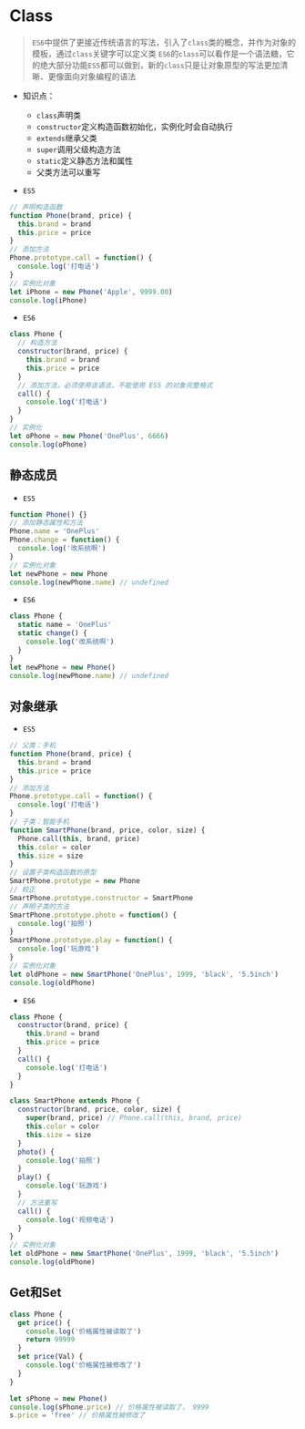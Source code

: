 # Class

> `ES6`中提供了更接近传统语言的写法，引入了`class`类的概念，并作为对象的模板，通过`class`关键字可以定义类
> `ES6`的`class`可以看作是一个语法糖，它的绝大部分功能`ES5`都可以做到，新的`class`只是让对象原型的写法更加清晰、更像面向对象编程的语法

- 知识点：
  - `class`声明类
  - `constructor`定义构造函数初始化，实例化时会自动执行
  - `extends`继承父类
  - `super`调用父级构造方法
  - `static`定义静态方法和属性
  - 父类方法可以重写

- `ES5`

```javascript
// 声明构造函数
function Phone(brand, price) {
  this.brand = brand
  this.price = price
}
// 添加方法
Phone.prototype.call = function() {
  console.log('打电话')
}
// 实例化对象
let iPhone = new Phone('Apple', 9999.00)
console.log(iPhone)
```

- `ES6`

```javascript
class Phone {
  // 构造方法
  constructor(brand, price) {
    this.brand = brand
    this.price = price
  }
  // 添加方法，必须使用该语法，不能使用 ES5 的对象完整格式
  call() {
    console.log('打电话')
  }
}
// 实例化
let oPhone = new Phone('OnePlus', 6666)
console.log(oPhone)
```

## 静态成员

- `ES5`

```javascript
function Phone() {}
// 添加静态属性和方法
Phone.name = 'OnePlus'
Phone.change = function() {
  console.log('改系统啊')
}
// 实例化对象
let newPhone = new Phone
console.log(newPhone.name) // undefined
```

- `ES6`

```javascript
class Phone {
  static name = 'OnePlus'
  static change() {
    console.log('改系统啊')
  }
}
let newPhone = new Phone()
console.log(newPhone.name) // undefined
```

## 对象继承

- `ES5`

```javascript
// 父类：手机
function Phone(brand, price) {
  this.brand = brand
  this.price = price
}
// 添加方法
Phone.prototype.call = function() {
  console.log('打电话')
}
// 子类：智能手机
function SmartPhone(brand, price, color, size) {
  Phone.call(this, brand, price)
  this.color = color
  this.size = size
}
// 设置子类构造函数的原型
SmartPhone.prototype = new Phone
// 校正
SmartPhone.prototype.constructor = SmartPhone
// 声明子类的方法
SmartPhone.prototype.photo = function() {
  console.log('拍照')
}
SmartPhone.prototype.play = function() {
  console.log('玩游戏')
}
// 实例化对象
let oldPhone = new SmartPhone('OnePlus', 1999, 'black', '5.5inch')
console.log(oldPhone)
```

- `ES6`

```javascript
class Phone {
  constructor(brand, price) {
    this.brand = brand
    this.price = price
  }
  call() {
    console.log('打电话')
  }
}

class SmartPhone extends Phone {
  constructor(brand, price, color, size) {
    super(brand, price) // Phone.call(this, brand, price)
    this.color = color
    this.size = size
  }
  photo() {
    console.log('拍照')
  }
  play() {
    console.log('玩游戏')
  }
  // 方法重写
  call() {
    console.log('视频电话')
  }
}
// 实例化对象
let oldPhone = new SmartPhone('OnePlus', 1999, 'black', '5.5inch')
console.log(oldPhone)
```

## Get和Set

```javascript
class Phone {
  get price() {
    console.log('价格属性被读取了')
    return 99999
  }
  set price(Val) {
    console.log('价格属性被修改了')
  }
}

let sPhone = new Phone()
console.log(sPhone.price) // 价格属性被读取了， 9999
s.price = 'free' // 价格属性被修改了
```
